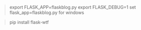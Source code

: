 > export FLASK_APP=flaskblog.py
> export FLASK_DEBUG=1
> set flask_app=flaskblog.py for windows

> pip install flask-wtf

